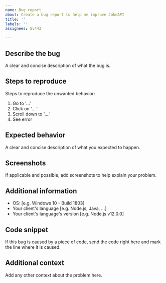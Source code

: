 ```yaml
---
name: Bug report
about: Create a bug report to help me improve JokeAPI
title: ''
labels: ''
assignees: Sv443

---
```


## Describe the bug
A clear and concise description of what the bug is.

## Steps to reproduce
Steps to reproduce the unwanted behavior:
1. Go to '...'
2. Click on '....'
3. Scroll down to '....'
4. See error

## Expected behavior
A clear and concise description of what you expected to happen.

## Screenshots
If applicable and possible, add screenshots to help explain your problem.

## Additional information
 - OS: [e.g. Windows 10 - Build 1803]
 - Your client's language [e.g. Node.js, Java, ...]
 - Your client's language's version [e.g. Node.js v12.0.0]

## Code snippet
If this bug is caused by a piece of code, send the code right here and mark the line where it is caused.

## Additional context
Add any other context about the problem here.

